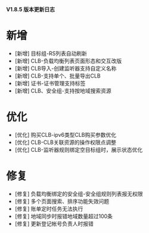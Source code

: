 **V1.8.5 版本更新日志**

# 新增
- [新增] 目标组-RS列表自动刷新
- [新增] CLB-负载均衡列表页面形态和交互改版
- [新增] CLB导入-创建监听器支持自定义名称
- [新增] CLB-支持单个、批量导出CLB
- [新增] 证书-证书管理支持标签
- [新增] CLB、安全组-支持按地域搜索资源

# 优化
- [优化] 购买CLB-ipv6类型CLB购买参数优化
- [优化] CLB-CLB关联资源的操作权限点调整
- [优化] CLB-监听器规则绑定空目标组时，展示状态优化

# 修复
- [修复] 负载均衡绑定的安全组-安全组规则列表报无权限
- [修复] 多个页面搜索、排序功能失效问题
- [修复] 账单定时任务无法执行
- [修复] 地域同步时报错地域数量超过100条
- [修复] 更新登记帐号负责人时报错

